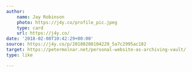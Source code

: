 ```yaml
---
author:
    name: Jay Robinson
    photo: https://j4y.co/profile_pic.jpeg
    type: card
    url: https://j4y.co/
date: '2018-02-08T10:42:29+00:00'
source: https://j4y.co/p/20180208104229_5a7c2995ac182
target: https://petermolnar.net/personal-website-as-archiving-vault/
type: like

---
```


